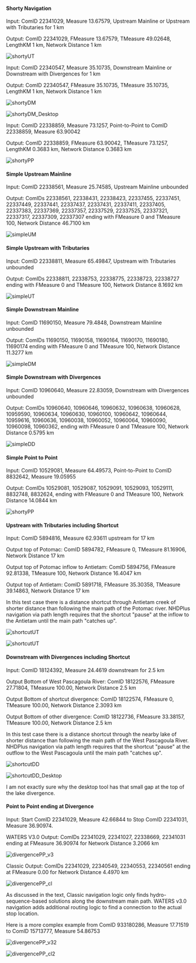 #### Shorty Navigation

Input: ComID 22341029, Measure 13.67579, Upstream Mainline or Upstream with Tributaries for 1 km

Output: ComID 22341029, FMeasure 13.67579, TMeasure 49.02648, LengthKM 1 km, Network Distance 1 km

![shortyUT](/doc/shortyUT.png)

Input: ComID 22340547, Measure 35.10735, Downstream Mainline or Downstream with Divergences for 1 km

Output: ComID 22340547, FMeasure 35.10735, TMeasure 35.10735, LengthKM 1 km, Network Distance 1 km

![shortyDM](/doc/shortyDM.png)

![shortyDM_Desktop](/doc/shortyDM_Desktop.png)

Input: ComID 22338859, Measure 73.1257, Point-to-Point to ComID 22338859, Measure 63.90042

Output: ComID 22338859, FMeasure 63.90042, TMeasure 73.1257, LengthKM 0.3683 km, Network Distance 0.3683 km

![shortyPP](/doc/shortyPP.png)

#### Simple Upstream Mainline

Input: ComID 22338561, Measure 25.74585, Upstream Mainline unbounded

Output: ComIDs 22338561, 22338431, 22338423, 22337455, 22337451, 22337449, 22337441, 22337437, 22337431, 22337411, 22337405, 22337383, 22337369, 22337357, 22337529, 22337525, 22337321, 22337317, 22337309, 22337307 ending with FMeasure 0 and TMeasure 100, Network Distance 46.7100 km

![simpleUM](/doc/simpleUM.png)

#### Simple Upstream with Tributaries

Input: ComID 22338811, Measure 65.49847, Upstream with Tributaries unbounded

Output: ComIDs 22338811, 22338753, 22338775, 22338723, 22338727 ending with FMeasure 0 and TMeasure 100, Network Distance 8.1692 km

![simpleUT](/doc/simpleUT.png)

#### Simple Downstream Mainline

Input: ComID 11690150, Measure 79.4848, Downstream Mainline unbounded

Output: ComIDs 11690150, 11690158, 11690164, 11690170, 11690180, 11690174 ending with FMeasure 0 and TMeasure 100, Network Distance 11.3277 km

![simpleDM](/doc/simpleDM.png)

#### Simple Downstream with Divergences

Input: ComID 10960640, Measure 22.83059, Downstream with Divergences unbounded

Output: ComIDs 10960640, 10960646, 10960632, 10960638, 10960628, 10959590, 10960634, 10960630, 10960100, 10960642, 10960644, 10959616, 10960636, 10960038, 10960052, 10960064, 10960090, 10960098, 10960362, ending with FMeasure 0 and TMeasure 100, Network Distance 0.5795 km

![simpleDD](/doc/simpleDD.png)

#### Simple Point to Point

Input: ComID 10529081, Measure 64.49573, Point-to-Point to ComID 8832642, Measure 19.05955

Output: ComIDs 10529081, 10529087, 10529091, 10529093, 10529111, 8832748, 8832624, ending with FMeasure 0 and TMeasure 100, Network Distance 14.0844 km

![shortyPP](/doc/simplePP.png)

#### Upstream with Tributaries including Shortcut

Input: ComID 5894816, Measure 62.93611 upstream for 17 km

Output top of Potomac: ComID 5894782, FMeasure 0, TMeasure 81.16906, Network Distance 17 km

Output top of Potomac inflow to Antietam: ComID 5894756, FMeasure 92.81338, TMeasure 100, Network Distance 16.4047 km

Output top of Antietam: ComID 5891718, FMeasure 35.30358, TMeasure 39.14863, Network Distance 17 km

In this test case there is a distance shortcut through Antietam creek of shorter distance than following the main path of the Potomac river.  NHDPlus navigation via path length requires that the shortcut "pause" at the inflow to the Antietam until the main path "catches up".

![shortcutUT](/doc/shortcutUT.png)

![shortcutUT](/doc/shortcutUT_Desktop.png)

#### Downstream with Divergences including Shortcut

Input: ComID 18124392, Measure 24.4619 downstream for 2.5 km

Output Bottom of West Pascagoula River: ComID 18122576, FMeasure 27.71804, TMeasure 100.00, Network Distance 2.5 km

Output Bottom of shortcut divergence: ComID 18122574, FMeasure 0, TMeasure 100.00, Network Distance 2.3093 km

Output Bottom of other divergence: ComID 18122736, FMeasure 33.38157, TMeasure 100.00, Network Distance 2.5 km

In this test case there is a distance shortcut through the nearby lake of shorter distance than following the main path of the West Pascagoula River.  NHDPlus navigation via path length requires that the shortcut "pause" at the outflow to the West Pascagoula until the main path "catches up".

![shortcutDD](/doc/shortcutDD.png)

![shortcutDD_Desktop](/doc/shortcutDD_Desktop.png)

I am not exactly sure why the desktop tool has that small gap at the top of the lake divergence.

#### Point to Point ending at Divergence

Input: Start ComID 22341029, Measure 42.66844 to Stop ComID 22341031, Measure 36.90974.

WATERS V3.0 Output: ComIDs 22341029, 22341027, 22338669, 22341031 ending at FMeasure 36.90974 for Network Distance 3.2066 km

![divergencePP_v3](/doc/divergencePP_v3.png)

Classic Output: ComIDs 22341029, 22340549, 22340553, 22340561 ending at FMeasure 0.00 for Network Distance 4.4970 km

![divergencePP_cl](/doc/divergencePP_cl.png)

As discussed in the text, Classic navigation logic only finds hydro-sequence-based solutions along the downstream main path.  WATERS v3.0 navigation adds additional routing logic to find a connection to the actual stop location.

Here is a more complex example from ComID 933180286, Measure 17.71519 to ComID 15713777, Measure 54.86753

![divergencePP_v32](/doc/divergencePP_v32.png)

![divergencePP_cl2](/doc/divergencePP_cl2.png)
